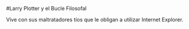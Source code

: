 #Larry Plotter y el Bucle Filosofal

Vive con sus maltratadores tíos que le obligan a utilizar Internet Explorer.
